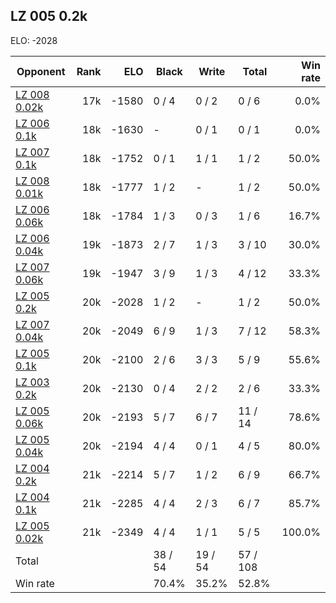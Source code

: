 ## LZ 005 0.2k ##

ELO: -2028

Opponent | Rank | ELO | Black | Write | Total | Win rate
---------|-----:|----:|-------|-------|-------|-------:
[LZ 008 0.02k](LZ%20008%200.02k.md) | 17k | -1580 | 0 / 4 | 0 / 2 | 0 / 6 | 0.0%
[LZ 006 0.1k](LZ%20006%200.1k.md) | 18k | -1630 | - | 0 / 1 | 0 / 1 | 0.0%
[LZ 007 0.1k](LZ%20007%200.1k.md) | 18k | -1752 | 0 / 1 | 1 / 1 | 1 / 2 | 50.0%
[LZ 008 0.01k](LZ%20008%200.01k.md) | 18k | -1777 | 1 / 2 | - | 1 / 2 | 50.0%
[LZ 006 0.06k](LZ%20006%200.06k.md) | 18k | -1784 | 1 / 3 | 0 / 3 | 1 / 6 | 16.7%
[LZ 006 0.04k](LZ%20006%200.04k.md) | 19k | -1873 | 2 / 7 | 1 / 3 | 3 / 10 | 30.0%
[LZ 007 0.06k](LZ%20007%200.06k.md) | 19k | -1947 | 3 / 9 | 1 / 3 | 4 / 12 | 33.3%
[LZ 005 0.2k](LZ%20005%200.2k.md) | 20k | -2028 | 1 / 2 | - | 1 / 2 | 50.0%
[LZ 007 0.04k](LZ%20007%200.04k.md) | 20k | -2049 | 6 / 9 | 1 / 3 | 7 / 12 | 58.3%
[LZ 005 0.1k](LZ%20005%200.1k.md) | 20k | -2100 | 2 / 6 | 3 / 3 | 5 / 9 | 55.6%
[LZ 003 0.2k](LZ%20003%200.2k.md) | 20k | -2130 | 0 / 4 | 2 / 2 | 2 / 6 | 33.3%
[LZ 005 0.06k](LZ%20005%200.06k.md) | 20k | -2193 | 5 / 7 | 6 / 7 | 11 / 14 | 78.6%
[LZ 005 0.04k](LZ%20005%200.04k.md) | 20k | -2194 | 4 / 4 | 0 / 1 | 4 / 5 | 80.0%
[LZ 004 0.2k](LZ%20004%200.2k.md) | 21k | -2214 | 5 / 7 | 1 / 2 | 6 / 9 | 66.7%
[LZ 004 0.1k](LZ%20004%200.1k.md) | 21k | -2285 | 4 / 4 | 2 / 3 | 6 / 7 | 85.7%
[LZ 005 0.02k](LZ%20005%200.02k.md) | 21k | -2349 | 4 / 4 | 1 / 1 | 5 / 5 | 100.0%
Total | | | 38 / 54 | 19 / 54 | 57 / 108 | 
Win rate| | | 70.4% | 35.2% | 52.8% | 
